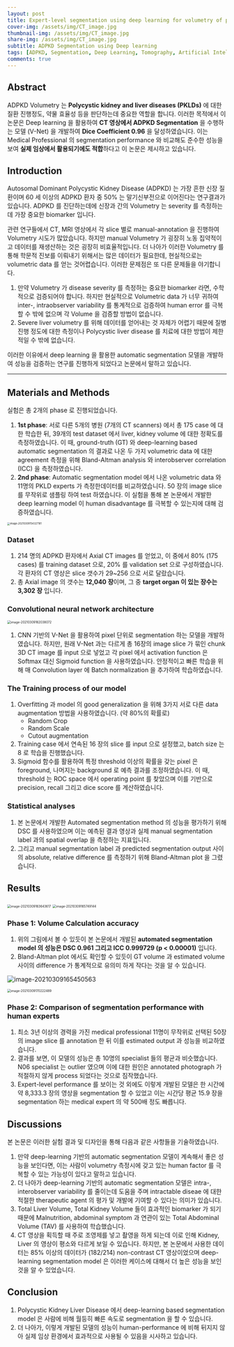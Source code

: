 ```yaml
---
layout: post
title: Expert-level segmentation using deep learning for volumetry of polycystic kidney and liver
cover-img: /assets/img/CT_image.jpg
thumbnail-img: /assets/img/CT_image.jpg
share-img: /assets/img/CT_image.jpg
subtitle: ADPKD Segmentation using Deep learning
tags: [ADPKD, Segmentation, Deep Learning, Tomography, Artificial Intelligence]
comments: true
---
```


## Abstract

ADPKD Volumetry 는 **Polycystic kidney and liver diseases (PKLDs)** 에 대한 질환 진행정도, 약물 효율성 등을 판단하는데 중요한 역할을 합니다. 이러한 목적에서 이 논문은 Deep learning 을 활용하여 **CT 영상에서 ADPKD Segmentation** 을 수행하는 모델 (V-Net) 을 개발하여 **Dice Coefficient 0.96** 을 달성하였습니다. 이는 Medical Professional 의 segmentation performance 와 비교해도 준수한 성능을 보여 **실제 임상에서 활용되기에도 적합**하다고 이 논문은 제시하고 있습니다.



## Introduction

Autosomal Dominant Polycystic Kidney Disease (ADPKD) 는 가장 흔한 신장 질환이며 60 세 이상의 ADPKD 환자 중 50% 는 말기신부전으로 이어진다는 연구결과가 있습니다. ADPKD 를 진단하는데에 신장과 간의 Volumetry 는 severity 를 측정하는데 가장 중요한 biomarker 입니다. 



관련 연구들에서 CT, MRI 영상에서 각 slice 별로 manual-annotation 을 진행하여 Volumetry 시도가 많았습니다. 하지만 manual Volumetry 가 굉장히 노동 집약적이고 데이터를 재생산하는 것은 굉장히 비효율적입니다. 더 나아가 이러한 Volumetry 를 통해 학문적 진보를 이뤄내기 위해서는 많은 데이터가 필요한데, 현실적으로는 volumetric data 를 얻는 것어렵습니다. 이러한 문제점은 또 다른 문제들을 야기합니다.



1. 만약 Volumetry 가 disease severity 를 측정하는 중요한 biomarker 라면, 수학적으로 검증되어야 합니다. 하지만 현실적으로 Volumetric data 가 너무 귀하여 inter-, intraobserver variability 를 통계적으로 검증하여 human error 를 극복할 수 밖에 없으며 각 Volume 을 검증할 방법이 없습니다.
2. Severe liver volumetry 를 위해 데이터를 얻어내는 것 자체가 어렵기 때문에 질병 진행 정도에 대한 측정이나 Polycystic liver disease 를 치료에 대한 방법이 제한적일 수 밖에 없습니다.



이러한 이유에서 deep learning 을 활용한 automatic segmentation 모델을 개발하여 성능을 검증하는 연구를 진행하게 되었다고 논문에서 말하고 있습니다.

---



## Materials and Methods

실험은 총 2개의 phase 로 진행되었습니다.

1. **1st phase**: 서로 다른 5개의 병원 (7개의 CT scanners) 에서 총 175 case 에 대한 학습한 뒤, 39개의 test dataset 에서 liver, kidney volume 에 대한 정확도를 측정하였습니다. 이 때, ground-truth (GT) 와 deep-learning based automatic segmentation 의 결과로 나온 두 가지 volumetric data 에 대한 agreement 측정을 위해 Bland-Altman analysis 와 interobserver correlation (ICC) 을 측정하였습니다.
2. **2nd phase**: Automatic segmentation model 에서 나온 volumetric data 와 11명의 PKLD experts 가 측정한데이터를 비교하였습니다. 50 장의 image slice 를 무작위로 샘플링 하여 test 하였습니다. 이 실험을 통해 본 논문에서 개발한 deep learning model 이 human disadvantage 를 극복할 수 있는지에 대해 검증하였습니다.



<img src="../assets/post_img/image-20210309154327181.png" alt="image-20210309154327181" style="zoom:40%;" />

### Dataset

1. 214 명의 ADPKD 환자에서 Axial CT images 를 얻었고, 이 중에서 80% (175 cases) 를 training dataset 으로, 20% 를 validation set 으로 구성하였습니다. 각 환자의 CT 영상은 slice 갯수가 29~256 으로 서로 달랐습니다. 
2. 총 Axial image 의 갯수는 **12,040 장**이며, 그 중 **target organ 이 있는 장수는 3,302 장** 입니다.



### Convolutional neural network architecture

<img src="../assets/post_img/image-20210309162038072.png" alt="image-20210309162038072" style="zoom:50%;" />

1. CNN 기반의 V-Net 을 활용하여 pixel 단위로 segmentation 하는 모델을 개발하였습니다. 하지만, 원래 V-Net 과는 다르게 총 16장의 image slice 가 묶인 chunk 3D CT image 를 input 으로 넣었고 각 pixel 에서 activation function 은 Softmax 대신 Sigmoid function 을 사용하였습니다. 안정적이고 빠른 학습을 위해 매 Convolution layer 에 Batch normalization 을 추가하여 학습하였습니다. 



### The Training process of our model

1. Overfitting 과 model 의 good generalization 을 위해 3가지 서로 다른 data augmentation 방법을 사용하였습니다. (약 80%의 확률로)
   - Random Crop
   - Random Scale
   - Cutout augmentation
2. Training case 에서 연속된 16 장의 slice 를 input 으로 설정했고, batch size 는 8 로 학습을 진행했습니다.
3. Sigmoid 함수를 활용하여 특정 threshold 이상의 확률을 갖는 pixel 은 foreground, 나머지는 background 로 예측 결과를 조정하였습니다. 이 때, threshold 는 ROC space 에서 operating point 를 찾았으며 이를 기반으로 precision, recall 그리고 dice score 를 계산하였습니다.



### Statistical analyses

1. 본 논문에서 개발한 Automated segmentation method 의 성능을 평가하기 위해 DSC 를 사용하였으며 이는 예측된 결과 영상과 실제 manual segmentation label 과의 spatial overlap 을 측정하는 지표입니다.
2. 그리고 manual segmentation label 과 predicted segmentation output 사이의 absolute, relative difference 를 측정하기 위해 Bland-Altman plot 을 그렸습니다.



## Results

<img src="../assets/post_img/image-20210309163643617.png" alt="image-20210309163643617" style="zoom:50%;" />

<img src="../assets/post_img/image-20210309165749144.png" alt="image-20210309165749144" style="zoom:50%;" />

### Phase 1: Volume Calculation accuracy

1. 위의 그림에서 볼 수 있듯이 본 논문에서 개발된 **automated segmentation model 의 성능은 DSC 0.961 그리고 ICC 0.999729 (p < 0.00001)** 입니다. 
2. Bland-Altman plot 에서도 확인할 수 있듯이 GT volume 과 estimated volume 사이의 difference 가 통계적으로 유의미 하게 작다는 것을 알 수 있습니다.

![image-20210309165450563](../assets/post_img/image-20210309165450563.png)

<img src="../assets/post_img/image-20210309170222489.png" alt="image-20210309170222489" style="zoom:50%;" />

### Phase 2: Comparison of segmentation performance with human experts

1. 최소 3년 이상의 경력을 가진 medical professional 11명이 무작위로 선택된 50장의 image slice 를 annotation 한 뒤 이를 estimated output 과 성능을 비교하였습니다.
2. 결과를 보면, 이 모델의 성능은 총 10명의 specialist 들의 평균과 비슷했습니다. N06 specialist 는 outlier 였으며 이에 대한 원인은 annotated photograph 가 적절하지 않게 process 되었다는 것으로 짐작했습니다.
3. Expert-level performance 를 보이는 것 외에도 이렇게 개발된 모델은 한 시간에 약 8,333.3 장의 영상을 segmentation 할 수 있었고 이는 시간당 평균 15.9 장을 segmentation 하는 medical expert 의 약 500배 정도 빠릅니다.



## Discussions

본 논문은 이러한 실험 결과 및 디자인을 통해 다음과 같은 사항들을 기술하였습니다.

1. 만약 deep-learning 기반의 automatic segmentation 모델이 계속해서 좋은 성능을 보인다면, 이는 사람이 volumetry 측정시에 갖고 있는 human factor 를 극복할 수 있는 가능성이 있다고 말하고 있습니다. 
2. 더 나아가 deep-learning 기반의 automatic segmentation 모델은 intra-, interobserver variability 를 줄이는데 도움을 주며 intractable diseae 에 대한 적절한 therapeutic agent 의 평가 및 개발에 기여할 수 있다는 의미가 있습니다.
3. Total Liver Volume, Total Kidney Volume 들이 효과적인 biomarker 가 되기 때문에 Malnutrition, abdominal symptom 과 연관이 있는 Total Abdominal Volume (TAV) 를 사용하여 학습했습니다.
4. CT 영상을 획득할 때 주로 조영제를 넣고 촬영을 하게 되는데 이로 인해 Kidney, Liver 의 영상이 평소와 다르게 보일 수 있습니다. 하지만, 본 논문에서 사용한 데이터는 85% 이상의 데이터가 (182/214) non-contrast CT 영상이었으며 deep-learning segmentation model 은 이러한 케이스에 대해서 더 높은 성능을 보인 것을 알 수 있었습니다.



## Conclusion

1. Polycystic Kidney Liver Disease 에서 deep-learning based segmentation model 은 사람에 비해 월등히 빠른 속도로 segmentation 을 할 수 있습니다.
2. 더 나아가, 이렇게 개발된 모델의 성능이 human-performance 에 비해 뒤지지 않아 실제 임상 환경에서 효과적으로 사용될 수 있음을 시사하고 있습니다.